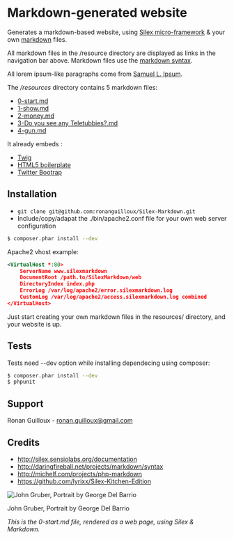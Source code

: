 Markdown-generated website
==========================

Generates a markdown-based website, using [Silex micro-framework][s] & your own [markdown][m] files.

All markdown files in the /resource directory are displayed as links in the navigation bar above. Markdown files use the [markdown syntax][m].

All lorem ipsum-like paragraphs come from [Samuel L. Ipsum][l].

The */resources* directory contains 5 markdown files:

* [0-start.md][0]
* [1-show.md][1]
* [2-money.md][2]
* [3-Do you see any Teletubbies?.md][3]
* [4-gun.md][4]

It already embeds :

* [Twig][t]
* [HTML5 boilerplate][b]
* [Twitter Bootrap][tb]

Installation
------------

*  `git clone git@github.com:ronanguilloux/Silex-Markdown.git`
*  Include/copy/adapat the ./bin/apache2.conf file for your own web server configuration

``` bash
$ composer.phar install --dev
```

Apache2 vhost example:

``` xml
<VirtualHost *:80>
    ServerName www.silexmarkdown
    DocumentRoot /path.to/SilexMarkdown/web
    DirectoryIndex index.php
    ErrorLog /var/log/apache2/error.silexmarkdown.log
    CustomLog /var/log/apache2/access.silexmarkdown.log combined
</VirtualHost>
```


Just start creating your own markdown files in the resources/ directory, and your website is up.

Tests
-----

Tests need --dev option while installing dependecing using composer:

``` bash
$ composer.phar install --dev
$ phpunit
```


Support
-------

Ronan Guilloux - ronan.guilloux@gmail.com

Credits
-------

* http://silex.sensiolabs.org/documentation
* http://daringfireball.net/projects/markdown/syntax
* http://michelf.com/projects/php-markdown
* https://github.com/lyrixx/Silex-Kitchen-Edition

![John Gruber, Portrait by George Del Barrio][i]

John Gruber, Portrait by George Del Barrio

_This is the 0-start.md file, rendered as a web page, using Silex & Markdown._

[l]: http://slipsum.com
[m]: http://daringfireball.net/projects/markdown/syntax
[i]: http://daringfireball.net/graphics/author/addison-bw-425.jpg
[s]: http://silex.sensiolabs.org/documentation
[t]: http://twig.sensiolabs.org/
[b]: http://html5boilerplate.com
[tb]: http://twitter.github.com/bootstrap
[0]: /0
[1]: /1
[2]: /2
[3]: /3
[4]: /4

